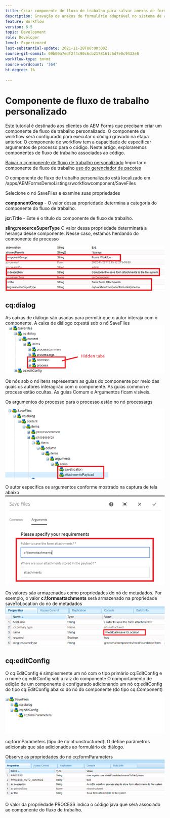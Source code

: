 ```yaml
---
title: Criar componente de fluxo de trabalho para salvar anexos de formulário no sistema de arquivos
description: Gravação de anexos de formulário adaptável no sistema de arquivos usando o componente de fluxo de trabalho personalizado
feature: Workflow
version: 6.5
topic: Development
role: Developer
level: Experienced
last-substantial-update: 2021-11-28T00:00:00Z
source-git-commit: 09b00a7edf2f4c90c6cb2178161c6d7e0c9432e8
workflow-type: tm+mt
source-wordcount: '364'
ht-degree: 1%

---
```


# Componente de fluxo de trabalho personalizado

Este tutorial é destinado aos clientes do AEM Forms que precisam criar um componente de fluxo de trabalho personalizado. O componente de workflow será configurado para executar o código gravado na etapa anterior. O componente de workflow tem a capacidade de especificar argumentos de processo para o código. Neste artigo, exploraremos componentes de fluxo de trabalho associados ao código.


[Baixar o componente de fluxo de trabalho personalizado](assets/saveFiles.zip)
Importar o componente de fluxo de trabalho [uso do gerenciador de pacotes](http://localhost:4502/crx/packmgr/index.jsp)

O componente de fluxo de trabalho personalizado está localizado em /apps/AEMFormsDemoListings/workflowcomponent/SaveFiles

Selecione o nó SaveFiles e examine suas propriedades

**componentGroup** - O valor dessa propriedade determina a categoria do componente do fluxo de trabalho.

**jcr:Title** - Este é o título do componente de fluxo de trabalho.

**sling:resourceSuperType** O valor dessa propriedade determinará a herança desse componente. Nesse caso, estamos herdando do componente de processo


![propriedades de componentes](assets/component-properties1.png)

## cq:dialog

As caixas de diálogo são usadas para permitir que o autor interaja com o componente. A caixa de diálogo cq:está sob o nó SaveFiles
![cq-dialog](assets/cq-dialog.png)

Os nós sob o nó itens representam as guias do componente por meio das quais os autores interagirão com o componente. As guias common e process estão ocultas. As guias Comum e Argumentos ficam visíveis.

Os argumentos do processo para o processo estão no nó processargs

![process-args](assets/process-arguments.png)

O autor especifica os argumentos conforme mostrado na captura de tela abaixo
![componente de fluxo de trabalho](assets/custom-workflow-component.png)

Os valores são armazenados como propriedades do nó de metadados. Por exemplo, o valor **c:\formsattachments** será armazenado na propriedade saveToLocation do nó de metadados
![local de salvamento](assets/save-to-location.png)

## cq:editConfig

O cq:EditConfig é simplesmente um nó com o tipo primário cq:EditConfig e o nome cq:editConfig sob a raiz do componente O comportamento de edição de um componente é configurado adicionando um nó cq:editConfig do tipo cq:EditConfig abaixo do nó do componente (do tipo cq:Component)

![edit-config](assets/cq-edit-config.png)

cq:formParameters (tipo de nó nt:unstructured): O define parâmetros adicionais que são adicionados ao formulário de diálogo.


Observe as propriedades do nó cq:formParameters
![from-parameters-properties](assets/form-parameters-properties.png)

O valor da propriedade PROCESS indica o código java que será associado ao componente do fluxo de trabalho.






